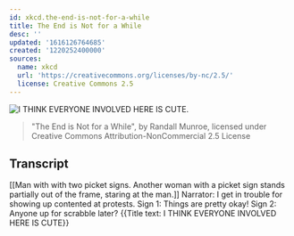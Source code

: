 ```yaml
---
id: xkcd.the-end-is-not-for-a-while
title: The End is Not for a While
desc: ''
updated: '1616126764685'
created: '1220252400000'
sources:
  name: xkcd
  url: 'https://creativecommons.org/licenses/by-nc/2.5/'
  license: Creative Commons 2.5
---
```

![I THINK EVERYONE INVOLVED HERE IS CUTE.](https://imgs.xkcd.com/comics/the_end_is_not_for_a_while.png)
> "The End is Not for a While", by Randall Munroe, licensed under Creative Commons Attribution-NonCommercial 2.5 License

## Transcript
[[Man with with two picket signs. Another woman with a picket sign stands partially out of the frame, staring at the man.]]
Narrator: I get in trouble for showing up contented at protests.
Sign 1: Things are pretty okay!
Sign 2: Anyone up for scrabble later?
{{Title text: I THINK EVERYONE INVOLVED HERE IS CUTE}}
